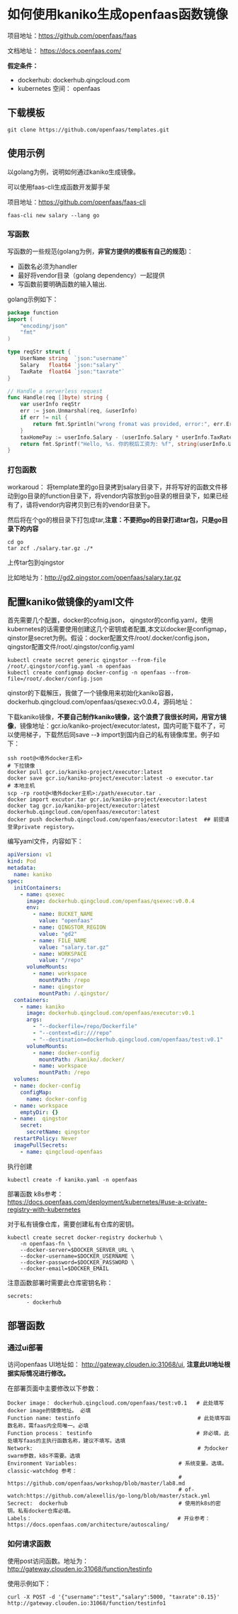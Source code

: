 # 如何使用kaniko生成openfaas函数镜像

项目地址：https://github.com/openfaas/faas

文档地址： https://docs.openfaas.com/

**假定条件：**

- dockerhub: dockerhub.qingcloud.com
- kubernetes 空间： openfaas

## 下载模板

```
git clone https://github.com/openfaas/templates.git
```

## 使用示例

 以golang为例，说明如何通过kaniko生成镜像。

可以使用faas-cli生成函数开发脚手架

项目地址：https://github.com/openfaas/faas-cli

```
faas-cli new salary --lang go  
```



### 写函数

写函数的一些规范(golang为例，**非官方提供的模板有自己的规范**)：

- 函数名必须为handler
- 最好将vendor目录（golang dependency）一起提供
- 写函数前要明确函数的输入输出.

golang示例如下：

```go
package function
import (
	"encoding/json"
	"fmt"
)

type reqStr struct {
	UserName string  `json:"username"`
	Salary   float64 `json:"salary"`
	TaxRate  float64 `json:"taxrate"`
}

// Handle a serverless request
func Handle(req []byte) string {
	var userInfo reqStr
	err := json.Unmarshal(req, &userInfo)
	if err != nil {
		return fmt.Sprintln("wrong fromat was provided, error:", err.Error())
	}
	taxHomePay := userInfo.Salary - (userInfo.Salary * userInfo.TaxRate)
	return fmt.Sprintf("Hello, %s. 你的税后工资为: %f", string(userInfo.UserName), taxHomePay)
}
```

### 打包函数

workaroud： 将template里的go目录拷到salary目录下，并将写好的函数文件移动到go目录的function目录下，将vendor内容放到go目录的根目录下，如果已经有了，请将vendor内容拷贝到已有的vendor目录下。

然后将在个go的根目录下打包成tar,**注意：不要把go的目录打进tar包，只是go目录下的内容**

```
cd go
tar zcf ./salary.tar.gz ./*
```

上传tar包到qingstor

比如地址为：http://gd2.qingstor.com/openfaas/salary.tar.gz

## 配置kaniko做镜像的yaml文件

首先需要几个配置，docker的cofnig.json， qingstor的config.yaml，使用kubernetes的话需要使用创建这几个密钥或者配置,本文以docker是configmap，qinstor是secret为例。假设：docker配置文件/root/.docker/config.json，qingstor配置文件/root/.qingstor/config.yaml

```
kubectl create secret generic qingstor --from-file /root/.qingstor/config.yaml -n openfaas
kubectl create configmap docker-config -n openfaas --from-file=/root/.docker/config.json
```

qinstor的下载解压，我做了一个镜像用来初始化kaniko容器，dockerhub.qingcloud.com/openfaas/qsexec:v0.0.4，源码地址：

下载kaniko镜像，**不要自己制作kaniko镜像，这个浪费了我很长时间，用官方镜像**，镜像地址：gcr.io/kaniko-project/executor:latest，国内可能下载不了，可以使用梯子，下载然后同save --》 import到国内自己的私有镜像库里。例子如下：

```
ssh root@<墙外docker主机>
# 下拉镜像
docker pull gcr.io/kaniko-project/executor:latest
docker save gcr.io/kaniko-project/executor:latest -o executor.tar
# 本地主机
scp -rp root@<墙外docker主机>:/path/executor.tar .
docker import excutor.tar gcr.io/kaniko-project/executor:latest
docker tag gcr.io/kaniko-project/executor:latest dockerhub.qingcloud.com/openfaas/executor:latest
docker push dockerhub.qingcloud.com/openfaas/executor:latest  ## 前提请登录private registory。
```

编写yaml文件，内容如下：

```yaml
apiVersion: v1
kind: Pod
metadata:
  name: kaniko
spec:
  initContainers:
    - name: qsexec
      image: dockerhub.qingcloud.com/openfaas/qsexec:v0.0.4
      env:
        - name: BUCKET_NAME
          value: "openfaas"
        - name: QINGSTOR_REGION
          value: "gd2"
        - name: FILE_NAME
          value: "salary.tar.gz"
        - name: WORKSPACE
          value: "/repo"
      volumeMounts:
        - name: workspace
          mountPath: /repo
        - name: qingstor
          mountPath: /.qingstor/
  containers:
    - name: kaniko
      image: dockerhub.qingcloud.com/openfaas/executor:v0.1
      args:
        - "--dockerfile=/repo/Dockerfile"
        - "--context=dir:///repo"
        - "--destination=dockerhub.qingcloud.com/openfaas/test:v0.1"
      volumeMounts:
        - name: docker-config
          mountPath: /kaniko/.docker/
        - name: workspace
          mountPath: /repo
  volumes:
  - name: docker-config
    configMap:
      name: docker-config
  - name: workspace
    emptyDir: {}
  - name:  qingstor
    secret:
      secretName: qingstor
  restartPolicy: Never
  imagePullSecrets:
    - name: qingcloud-openfaas
```

执行创建

```
kubectl create -f kaniko.yaml -n openfaas
```

部署函数 k8s参考：https://docs.openfaas.com/deployment/kubernetes/#use-a-private-registry-with-kubernetes

对于私有镜像仓库，需要创建私有仓库的密钥。

```
kubectl create secret docker-registry dockerhub \
    -n openfaas-fn \
    --docker-server=$DOCKER_SERVER_URL \
    --docker-username=$DOCKER_USERNAME \
    --docker-password=$DOCKER_PASSWORD \
    --docker-email=$DOCKER_EMAIL
```

注意函数部署时需要此仓库密钥名称：

```
secrets:
      - dockerhub
```

## 部署函数

### 通过ui部署

访问openfaas UI地址如： http://gateway.clouden.io:31068/ui,   **注意此UI地址根据实际情况进行修改。**

在部署页面中主要修改以下参数：

```
Docker image： dockerhub.qingcloud.com/openfaas/test:v0.1   # 此处填写docker image的镜像地址。 必填
Function name: testinfo                                     # 此处填写函数名称，需faas内全局唯一。必填
Function process： testinfo                                 # 非必填，此处填写faas的主执行函数名称，建议不填写。选填
Network:                                                    # 为docker swarm参数，k8s不需要。选填
Environment Variables:                                # 系统变量。选填。classic-watchdog 参考：
                                                      # https://github.com/openfaas/workshop/blob/master/lab8.md
                                                      # of-watch:https://github.com/alexellis/go-long/blob/master/stack.yml
Secrect:  dockerhub                                   # 使用的k8s的密钥。私有docker仓库必填。
Labels：                                              # 开业参考：https://docs.openfaas.com/architecture/autoscaling/
```

### 如何请求函数

使用post访问函数。地址为：http://gateway.clouden.io:31068/function/testinfo

使用示例如下：

```
curl -X POST -d '{"username":"test","salary":5000, "taxrate":0.15}' http://gateway.clouden.io:31068/function/testinfo1
```

